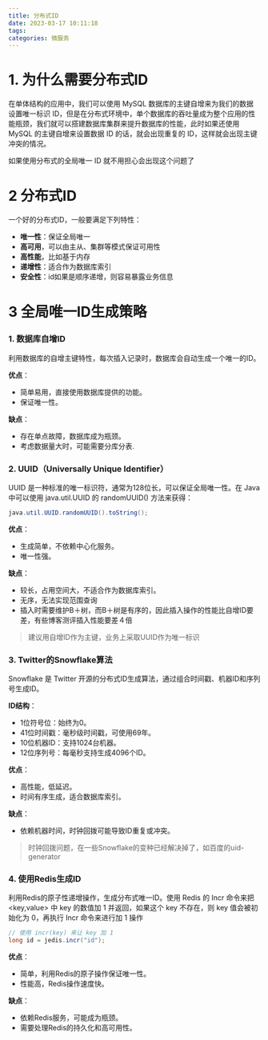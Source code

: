 ```yaml
---
title: 分布式ID
date: 2023-03-17 10:11:18
tags:
categories: 微服务
---
```


# 1. 为什么需要分布式ID

在单体结构的应用中，我们可以使用 MySQL 数据库的主键自增来为我们的数据设置唯一标识 ID，但是在分布式环境中，单个数据库的吞吐量成为整个应用的性能瓶颈，我们就可以搭建数据库集群来提升数据库的性能，此时如果还使用 MySQL 的主键自增来设置数据 ID 的话，就会出现重复的 ID，这样就会出现主键冲突的情况。

如果使用分布式的全局唯一 ID 就不用担心会出现这个问题了

# 2 分布式ID

一个好的分布式ID，一般要满足下列特性：

- **唯一性**：保证全局唯一
- **高可用**，可以由主从、集群等模式保证可用性
- **高性能**，比如基于内存
- **递增性**：适合作为数据库索引
- **安全性**：id如果是顺序递增，则容易暴露业务信息

# 3 全局唯一ID生成策略

### 1. 数据库自增ID

利用数据库的自增主键特性，每次插入记录时，数据库会自动生成一个唯一的ID。

**优点**：

- 简单易用，直接使用数据库提供的功能。
- 保证唯一性。

**缺点**：

- 存在单点故障，数据库成为瓶颈。
- 考虑数据量大时，可能需要分库分表.

### 2. UUID（Universally Unique Identifier）

UUID 是一种标准的唯一标识符，通常为128位长，可以保证全局唯一性。在 Java 中可以使用 java.util.UUID 的 randomUUID() 方法来获得：

```java
java.util.UUID.randomUUID().toString();
```

**优点**：

- 生成简单，不依赖中心化服务。
- 唯一性强。

**缺点**：

- 较长，占用空间大，不适合作为数据库索引。
- 无序，无法实现范围查询
- 插入时需要维护B＋树，而B＋树是有序的，因此插入操作的性能比自增ID要差，有些博客测评插入性能要差４倍

> 建议用自增ID作为主键，业务上采取UUID作为唯一标识

### 3. Twitter的Snowflake算法

Snowflake 是 Twitter 开源的分布式ID生成算法，通过组合时间戳、机器ID和序列号生成ID。

**ID结构**：

- 1位符号位：始终为0。
- 41位时间戳：毫秒级时间戳，可使用69年。
- 10位机器ID：支持1024台机器。
- 12位序列号：每毫秒支持生成4096个ID。

**优点**：

- 高性能，低延迟。
- 时间有序生成，适合数据库索引。

**缺点**：

- 依赖机器时间，时钟回拨可能导致ID重复或冲突。

> 时钟回拨问题，在一些Snowflake的变种已经解决掉了，如百度的uid-generator

### 4. 使用Redis生成ID

利用Redis的原子性递增操作，生成分布式唯一ID。使用 Redis 的 Incr 命令来把 <key,value> 中 key 的数值加 1 并返回，如果这个 key 不存在，则 key 值会被初始化为 0，再执行 Incr 命令来进行加 1 操作

```java
// 使用 incr(key) 来让 key 加 1
long id = jedis.incr("id");
```

**优点**：

- 简单，利用Redis的原子操作保证唯一性。
- 性能高，Redis操作速度快。

**缺点**：

- 依赖Redis服务，可能成为瓶颈。
- 需要处理Redis的持久化和高可用性。



